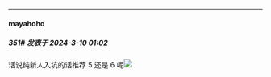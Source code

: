 ﻿
*****

####  mayahoho  
##### 351#       发表于 2024-3-10 01:02

话说纯新人入坑的话推荐 5 还是 6 呢<img src="https://static.saraba1st.com/image/smiley/face2017/007.png" referrerpolicy="no-referrer">

